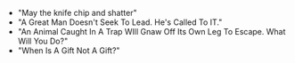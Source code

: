 - "May the knife chip and shatter"
- "A Great Man Doesn't Seek To Lead. He's Called To IT."
- "An Animal Caught In A Trap WIll Gnaw Off Its Own Leg To Escape. What Will You Do?"
- "When Is A Gift Not A Gift?"
